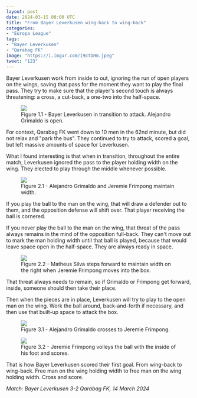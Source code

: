 ```yaml
---
layout: post
date: 2024-03-15 08:00 UTC
title: "From Bayer Leverkusen wing-back to wing-back"
categories:
- "Europa League"
tags:
- "Bayer Leverkusen"
- "Qarabag FK"
image: "https://i.imgur.com/i9ctDHm.jpeg"
tweet: "123"
---
```


Bayer Leverkusen work from inside to out, ignoring the run of open players on the wings, saving that pass for the moment they want to play the final pass. They try to make sure that the player's second touch is always threatening: a cross, a cut-back, a one-two into the half-space.

<!---more--->

<figure>
    <img src="https://i.imgur.com/Qd3Imcl.jpeg">
    <figcaption>Figure 1.1 - Bayer Leverkusen in transition to attack. Alejandro Grimaldo is open.</figcaption>
</figure>

For context, Qarabag FK went down to 10 men in the 62nd minute, but did not relax and "park the bus". They continued to try to attack, scored a goal, but left massive amounts of space for Leverkusen.

What I found interesting is that when in transition, throughout the entire match, Leverkusen ignored the pass to the player holding width on the wing. They elected to play through the middle whenever possible.

<figure>
    <img src="https://i.imgur.com/tXoFIYS.jpeg">
    <figcaption>Figure 2.1 - Alejandro Grimaldo and Jeremie Frimpong maintain width.</figcaption>
</figure>

If you play the ball to the man on the wing, that will draw a defender out to them, and the opposition defense will shift over. That player receiving the ball is cornered.

If you never play the ball to the man on the wing, that threat of the pass always remains in the mind of the opposition full-back. They can't move out to mark the man holding width until that ball is played, because that would leave space open in the half-space. They are always ready in space.

<figure>
    <img src="https://i.imgur.com/IIO5uBb.jpeg">
    <figcaption>Figure 2.2 - Matheus Silva steps forward to maintain width on the right when Jeremie Frimpong moves into the box.</figcaption>
</figure>

That threat always needs to remain, so if Grimaldo or Frimpong get forward, inside, someone should then take their place.

Then when the pieces are in place, Leverkusen will try to play to the open man on the wing. Work the ball around, back-and-forth if necessary, and then use that built-up space to attack the box.

<figure>
    <img src="https://i.imgur.com/i9ctDHm.jpeg">
    <figcaption>Figure 3.1 - Alejandro Grimaldo crosses to Jeremie Frimpong.</figcaption>
</figure>

<figure>
    <img src="https://i.imgur.com/QC8yWUq.jpeg">
    <figcaption>Figure 3.2 - Jeremie Frimpong volleys the ball with the inside of his foot and scores.</figcaption>
</figure>

That is how Bayer Leverkusen scored their first goal. From wing-back to wing-back. Free man on the wing holding width to free man on the wing holding width. Cross and score.

*Match: Bayer Leverkusen 3-2 Qarabag FK, 14 March 2024*
